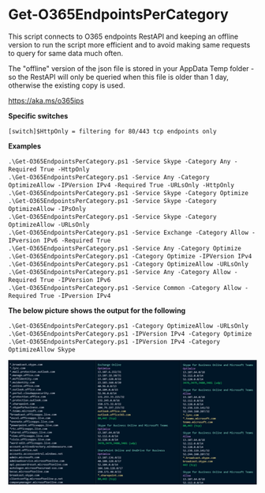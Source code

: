 # Get-O365EndpointsPerCategory
 
This script connects to O365 endpoints RestAPI and keeping an offline version to run the script more efficient and to avoid making same requests to query for same data much often.

The "offline" version of the json file is stored in your AppData Temp folder - so the RestAPI will only be queried when this file is older than 1 day, otherwise the existing copy is used.

https://aka.ms/o365ips

**Specific switches**
```
[switch]$HttpOnly = filtering for 80/443 tcp endpoints only
```

**Examples**
```
.\Get-O365EndpointsPerCategory.ps1 -Service Skype -Category Any -Required True -HttpOnly
.\Get-O365EndpointsPerCategory.ps1 -Service Any -Category OptimizeAllow -IPVersion IPv4 -Required True -URLsOnly -HttpOnly
.\Get-O365EndpointsPerCategory.ps1 -Service Skype -Category Optimize
.\Get-O365EndpointsPerCategory.ps1 -Service Skype -Category OptimizeAllow -IPsOnly
.\Get-O365EndpointsPerCategory.ps1 -Service Skype -Category OptimizeAllow -URLsOnly
.\Get-O365EndpointsPerCategory.ps1 -Service Exchange -Category Allow -IPversion IPv6 -Required True
.\Get-O365EndpointsPerCategory.ps1 -Service Any -Category Optimize
.\Get-O365EndpointsPerCategory.ps1 -Category Optimize -IPVersion IPv4
.\Get-O365EndpointsPerCategory.ps1 -Category OptimizeAllow -URLsOnly
.\Get-O365EndpointsPerCategory.ps1 -Service Any -Category Allow -Required True -IPVersion IPv6
.\Get-O365EndpointsPerCategory.ps1 -Service Common -Category Allow -Required True -IPversion IPv4
```

**The below picture shows the output for the following**
```
.\Get-O365EndpointsPerCategory.ps1 -Category OptimizeAllow -URLsOnly
.\Get-O365EndpointsPerCategory.ps1 -IPVersion IPv4 -Category Optimize
.\Get-O365EndpointsPerCategory.ps1 -IPVersion IPv4 -Category OptimizeAllow Skype
```

![](images/Get-O365-Endpoints-Examples.png)
